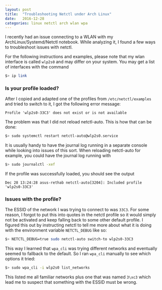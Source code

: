 ```yaml
---
layout: post
title:  "Troubleshooting Netctl under Arch Linux"
date:   2016-12-28
categories: linux netctl arch wlan wpa
---
```


I recently had an issue connecting to a WLAN with my ArchLinux/Systemd/Netctl notebook.
While analyzing it, I found a few ways to troubleshoot issues with netctl.

For the following instructions and examples, please note that my wlan interface is called `wlp2s0` and may differ on your system.
You may get a list of interfaces with the command

```bash
$> ip link
```

### Is your profile loaded?

After I copied and adapted one of the profiles from `/etc/netctl/examples` and tried to switch to it, I got the following error message:

```Profile 'wlp2s0-33C3' does not exist or is not available```

The problem was that I did not reload netctl-auto.
This is how that can be done:

```bash
$> sudo systemctl restart netctl-auto@wlp2s0.service
```

It is usually handy to have the journal log running in a separate console while looking into issues of this sort.
When reloading netctl-auto for example, you could have the journal log running with

```bash
$> sudo journalctl -xef
```

If the profile was successfully loaded, you should see the output

```Dec 28 13:24:28 asus-rethab netctl-auto[3204]: Included profile 'wlp2s0-33C3'```

### Issues with the profile?

The ESSID of the network I was trying to connect to was `33C3`.
For some reason, I forgot to put this into quotes in the netctl profile so it would simply not be activated and keep falling back to some other default profile.
I figured this out by instructing netctl to tell me more about what it is doing with the environment variable `NETCTL_DEBUG` like so:

```bash
$> NETCTL_DEBUG=true sudo netctl-auto switch-to wlp2s0-33C3
```

This way I learned that `wpa_cli` was trying different networks and eventually seemed to fallback to the default.
So I ran `wpa_cli` manually to see which options it tried:

```bash
$> sudo wpa_cli -i wlp2s0 list_networks
```

This listed me all familiar networks plus one that was named `3\xc3` which lead me to suspect that something with the ESSID must be wrong.

